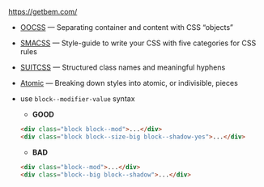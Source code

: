 https://getbem.com/

- [OOCSS](http://oocss.org/) — Separating container and content with CSS “objects”
- [SMACSS](http://smacss.com/) — Style-guide to write your CSS with five categories for CSS rules
- [SUITCSS](https://suitcss.github.io/) — Structured class names and meaningful hyphens
- [Atomic](https://acss.io/) — Breaking down styles into atomic, or indivisible, pieces

- use `block--modifier-value` syntax
	- **GOOD**
	```html
	<div class="block block--mod">...</div>
	<div class="block block--size-big block--shadow-yes">...</div>
	```
	- **BAD**
	```html
	<div class="block--mod">...</div>
	<div class="block--big block--shadow">...</div>
	```